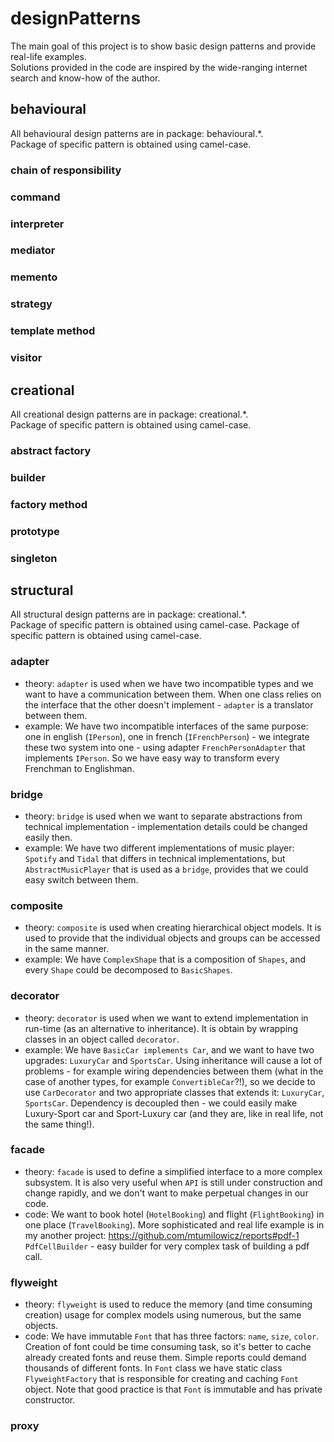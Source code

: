 # designPatterns
The main goal of this project is to show basic design 
patterns and provide real-life examples.  
Solutions provided in the code are inspired by the wide-ranging internet
search and know-how of the author.

## behavioural
All behavioural design patterns are in package: behavioural.*.  
Package of specific pattern is obtained using camel-case.
### chain of responsibility
### command
### interpreter
### mediator
### memento
### strategy
### template method
### visitor

## creational
All creational design patterns are in package: creational.*.  
Package of specific pattern is obtained using camel-case.
### abstract factory
### builder
### factory method
### prototype
### singleton

## structural
All structural design patterns are in package: creational.*.  
Package of specific pattern is obtained using camel-case.
Package of specific pattern is obtained using camel-case.
### adapter
* theory: `adapter` is used when we have two incompatible types and we 
want to have a communication between them. When one class relies on 
the interface that the other doesn't implement - `adapter` is a 
translator between them.  
* example: We have two incompatible interfaces of the same purpose: one in 
english (`IPerson`), one in french (`IFrenchPerson`) - we integrate 
these two system into one - using adapter `FrenchPersonAdapter` that 
implements `IPerson`. So we have easy way to transform every Frenchman 
to Englishman.
### bridge
* theory: `bridge` is used when we want to separate abstractions from 
technical implementation - implementation details could be changed 
easily then.
* example: We have two different implementations of music player: 
`Spotify` and `Tidal` that differs in technical implementations, but 
`AbstractMusicPlayer` that is used as a `bridge`, provides that we could
easy switch between them.
### composite
* theory: `composite` is used when creating hierarchical object models.
It is used to provide that the individual objects and groups can be 
accessed in the same manner.
* example: We have `ComplexShape` that is a composition of `Shapes`, and
every `Shape` could be decomposed to `BasicShapes`.
### decorator
* theory: `decorator` is used when we want to extend implementation in
run-time (as an alternative to inheritance). It is obtain by wrapping
classes in an object called `decorator`.
* example: We have `BasicCar implements Car`, and we want to have two 
upgrades: `LuxuryCar` and `SportsCar`. Using inheritance will cause a 
lot of problems - for example wiring dependencies between them (what in 
the case of another types, for example `ConvertibleCar`?!), so we decide
to use `CarDecorator` and two appropriate classes that extends it: 
`LuxuryCar`, `SportsCar`. Dependency is decoupled then - we could easily 
make Luxury-Sport car and Sport-Luxury car (and they are, like in real 
life, not the same thing!).
### facade
* theory: `facade` is used to define a simplified interface to a more 
complex subsystem. It is also very useful when `API` is still under 
construction and change rapidly, and we don't want to make perpetual 
changes in our code.
* code: We want to book hotel (`HotelBooking`) and flight 
(`FlightBooking`) in one place (`TravelBooking`). More sophisticated and
real life example is in my another project: 
https://github.com/mtumilowicz/reports#pdf-1
`PdfCellBuilder` - easy builder for very complex task of building a pdf
call.
### flyweight
* theory: `flyweight` is used to reduce the memory (and time consuming 
creation) usage for complex models using numerous, but the same objects.
* code: We have immutable `Font` that has three factors: `name`, `size`,
`color`. Creation of font could be time consuming task, so it's better 
to cache already created fonts and reuse them. Simple reports could 
demand thousands of different fonts. In `Font` class we have static 
class `FlyweightFactory` that is responsible for creating and caching 
`Font` object. Note that good practice is that `Font` is immutable and 
has private constructor.
### proxy